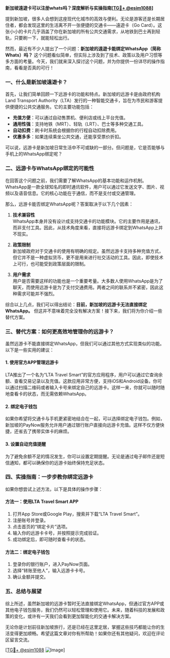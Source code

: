 **新加坡遠遊卡可以注册whats吗？深度解析与实操指南[[TG💪+ @esim1088](https://t.me/s/esim1088)]**

提到新加坡，很多人会想到这座现代化城市的高效与便利。无论是游客还是长期居住者，都会发现这里的生活离不开一张便捷的交通卡——遠遊卡（Go Card）。这张小小的卡片几乎涵盖了你在新加坡的所有公共交通需求，从地铁到巴士再到轻轨，只要刷一下，就能轻松出行。

然而，最近有不少人提出了一个问题：**新加坡的遠遊卡能绑定WhatsApp（简称Whats）吗？** 这个问题看似简单，但实际上涉及到了技术、政策以及用户习惯等多方面的考量。今天，我们就来深入探讨这个问题，并为你提供一份详尽的操作指南，看看是否真的可行！

### 一、什么是新加坡遠遊卡？

首先，让我们简单回顾一下远游卡的功能和特点。新加坡的远游卡是由政府机构Land Transport Authority（LTA）发行的一种智能交通卡，旨在为市民和游客提供便捷的公共交通服务。它的主要功能包括：

- **充值方便**：可以通过自动售票机、便利店或线上平台充值。
- **通用性强**：支持地铁（MRT）、轻轨（LRT）、巴士等多种交通工具。
- **自动扣费**：刷卡时系统会根据你的行程自动扣除费用。
- **优惠多多**：如果连续乘坐公共交通，还能享受票价折扣。

可以说，远游卡是新加坡日常生活中不可或缺的一部分。但问题是，它是否能够与手机上的WhatsApp绑定呢？

### 二、远游卡与WhatsApp绑定的可能性

在回答这个问题之前，我们需要了解WhatsApp的基本功能和运作机制。WhatsApp是一款全球知名的即时通讯软件，用户可以通过它发送文字、图片、视频以及语音信息。它的核心功能在于通信，而不是支付或交通管理。

那么，远游卡能否绑定WhatsApp呢？答案取决于以下几个因素：

1. **技术兼容性**  
   WhatsApp本身并没有设计成支持交通卡的功能模块。它的主要作用是通讯，而非支付工具。因此，从技术角度来看，直接将远游卡绑定到WhatsApp上并不现实。

2. **政策限制**  
   新加坡政府对于交通卡的使用有明确的规定。虽然远游卡支持多种充值方式，但它并不是一种虚拟货币，更不是用来进行社交活动的工具。因此，即使技术上可行，也可能受到政策层面的限制。

3. **用户需求**  
   用户是否需要这样的功能也是一个重要考量。大多数人使用WhatsApp是为了聊天，而使用远游卡是为了支付交通费用。两者之间的联系并不紧密，因此这种需求可能并不强烈。

综合以上几点，我们可以得出结论：**目前，新加坡的远游卡无法直接绑定WhatsApp。** 但这并不意味着完全没有解决方案！接下来，我们将为你介绍一些替代方案。

### 三、替代方案：如何更高效地管理你的远游卡？

虽然远游卡不能直接绑定WhatsApp，但我们可以通过其他方式实现类似的功能。以下是一些实用的建议：

#### 1. 使用官方APP管理远游卡
LTA推出了一个名为“LTA Travel Smart”的官方应用程序，用户可以通过它查询余额、查看交易记录以及充值。这款应用非常方便，支持iOS和Android设备。你可以通过扫描二维码或者输入卡号来绑定自己的远游卡。这样一来，你就可以随时随地查看卡的状态，而无需依赖WhatsApp。

#### 2. 绑定电子钱包
如果你希望将交通卡与手机更紧密地结合在一起，可以选择绑定电子钱包。例如，新加坡的PayNow服务允许用户通过银行账户直接向远游卡充值。这样不仅方便快捷，还省去了携带实体卡的麻烦。

#### 3. 设置自动充值提醒
为了避免余额不足的情况发生，你可以设置定期提醒。无论是通过电子邮件还是短信通知，都可以确保你的远游卡始终保持充足状态。

### 四、实操指南：一步步教你绑定远游卡

如果你想尝试上述方法，以下是具体的操作步骤：

#### 方法一：使用LTA Travel Smart APP
1. 打开App Store或Google Play，搜索并下载“LTA Travel Smart”。
2. 注册账号并登录。
3. 点击首页的“绑定卡片”选项。
4. 输入你的远游卡卡号，并按照提示完成验证。
5. 成功绑定后，即可随时查看卡的状态。

#### 方法二：绑定电子钱包
1. 登录你的银行账户，进入PayNow页面。
2. 选择“转账至他人”，输入远游卡卡号。
3. 确认金额并提交。

### 五、总结与展望

综上所述，虽然新加坡的远游卡暂时无法直接绑定WhatsApp，但通过官方APP或其他电子钱包服务，我们仍然可以轻松管理和使用它。未来，随着科技的发展和政策的变化，或许有一天我们会看到更加智能化的交通卡解决方案。

无论你是计划前往新加坡旅行，还是已经在这里定居，掌握这些技巧都能让你的生活变得更加顺畅。希望这篇文章对你有所帮助！如果你还有其他疑问，欢迎在评论区留言交流。

[[TG💪+ @esim1088](https://t.me/s/esim1088) ![Image](https://i.postimg.cc/4NQfJmqS/Snipaste-2025-05-13-00-14-12.png)]